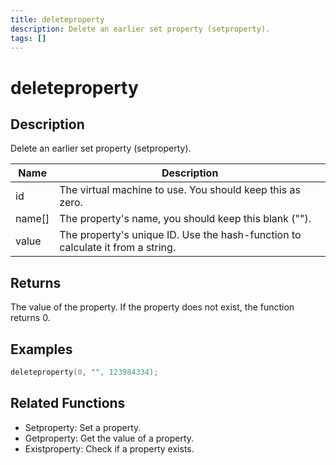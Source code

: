 ```yaml
---
title: deleteproperty
description: Delete an earlier set property (setproperty).
tags: []
---
```


# deleteproperty

<TagLinks />

## Description

Delete an earlier set property (setproperty).

| Name   | Description                                                                    |
| ------ | ------------------------------------------------------------------------------ |
| id     | The virtual machine to use. You should keep this as zero.                      |
| name[] | The property's name, you should keep this blank ("").                          |
| value  | The property's unique ID. Use the hash-function to calculate it from a string. |

## Returns

The value of the property. If the property does not exist, the function returns 0.

## Examples

```c
deleteproperty(0, "", 123984334);
```

## Related Functions

- Setproperty: Set a property.
- Getproperty: Get the value of a property.
- Existproperty: Check if a property exists.
